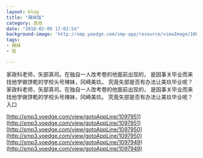 ```yaml
---
layout: blog
title: "辣妹饭"
category: 其他
date: "2018-02-09 17:02:54"
background-image: 'http://smp.yoedge.com/smp-app/resource/viewImage/1003307appline.png'
tags:
- 辣妹
- 饭

---
```

家政科老师，矢部真司。在独自一人改考卷的他面前出现的， 是因事关毕业而来找他学做饼乾的学校头号辣妹，冈崎美玖。 究竟矢部是否有办法让美玖毕业呢？
家政科老师，矢部真司。在独自一人改考卷的他面前出现的， 是因事关毕业而来找他学做饼乾的学校头号辣妹，冈崎美玖。 究竟矢部是否有办法让美玖毕业呢？
入口

[http://smp3.yoedge.com/view/gotoAppLine/1097951](http://smp3.yoedge.com/view/gotoAppLine/1097951)
[http://smp3.yoedge.com/view/gotoAppLine/1097950](http://smp3.yoedge.com/view/gotoAppLine/1097950)
[http://smp3.yoedge.com/view/gotoAppLine/1097949](http://smp3.yoedge.com/view/gotoAppLine/1097949)

        
